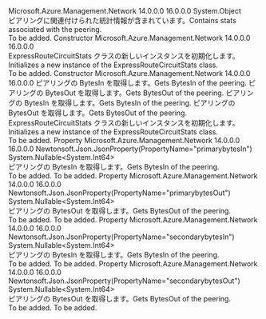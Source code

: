 <Type Name="ExpressRouteCircuitStats" FullName="Microsoft.Azure.Management.Network.Models.ExpressRouteCircuitStats">
  <TypeSignature Language="C#" Value="public class ExpressRouteCircuitStats" />
  <TypeSignature Language="ILAsm" Value=".class public auto ansi beforefieldinit ExpressRouteCircuitStats extends System.Object" />
  <TypeSignature Language="DocId" Value="T:Microsoft.Azure.Management.Network.Models.ExpressRouteCircuitStats" />
  <TypeSignature Language="VB.NET" Value="Public Class ExpressRouteCircuitStats" />
  <TypeSignature Language="F#" Value="type ExpressRouteCircuitStats = class" />
  <AssemblyInfo>
    <AssemblyName>Microsoft.Azure.Management.Network</AssemblyName>
    <AssemblyVersion>14.0.0.0</AssemblyVersion>
    <AssemblyVersion>16.0.0.0</AssemblyVersion>
  </AssemblyInfo>
  <Base>
    <BaseTypeName>System.Object</BaseTypeName>
  </Base>
  <Interfaces />
  <Docs>
    <summary>
            <span data-ttu-id="d7a61-101">ピアリングに関連付けられた統計情報が含まれています。</span><span class="sxs-lookup"><span data-stu-id="d7a61-101">Contains stats associated with the peering.</span></span>
            </summary>
    <remarks>To be added.</remarks>
  </Docs>
  <Members>
    <Member MemberName=".ctor">
      <MemberSignature Language="C#" Value="public ExpressRouteCircuitStats ();" />
      <MemberSignature Language="ILAsm" Value=".method public hidebysig specialname rtspecialname instance void .ctor() cil managed" />
      <MemberSignature Language="DocId" Value="M:Microsoft.Azure.Management.Network.Models.ExpressRouteCircuitStats.#ctor" />
      <MemberSignature Language="VB.NET" Value="Public Sub New ()" />
      <MemberType>Constructor</MemberType>
      <AssemblyInfo>
        <AssemblyName>Microsoft.Azure.Management.Network</AssemblyName>
        <AssemblyVersion>14.0.0.0</AssemblyVersion>
        <AssemblyVersion>16.0.0.0</AssemblyVersion>
      </AssemblyInfo>
      <Parameters />
      <Docs>
        <summary>
            <span data-ttu-id="d7a61-102">ExpressRouteCircuitStats クラスの新しいインスタンスを初期化します。</span><span class="sxs-lookup"><span data-stu-id="d7a61-102">Initializes a new instance of the ExpressRouteCircuitStats class.</span></span>
            </summary>
        <remarks>To be added.</remarks>
      </Docs>
    </Member>
    <Member MemberName=".ctor">
      <MemberSignature Language="C#" Value="public ExpressRouteCircuitStats (Nullable&lt;long&gt; primarybytesIn = null, Nullable&lt;long&gt; primarybytesOut = null, Nullable&lt;long&gt; secondarybytesIn = null, Nullable&lt;long&gt; secondarybytesOut = null);" />
      <MemberSignature Language="ILAsm" Value=".method public hidebysig specialname rtspecialname instance void .ctor(valuetype System.Nullable`1&lt;int64&gt; primarybytesIn, valuetype System.Nullable`1&lt;int64&gt; primarybytesOut, valuetype System.Nullable`1&lt;int64&gt; secondarybytesIn, valuetype System.Nullable`1&lt;int64&gt; secondarybytesOut) cil managed" />
      <MemberSignature Language="DocId" Value="M:Microsoft.Azure.Management.Network.Models.ExpressRouteCircuitStats.#ctor(System.Nullable{System.Int64},System.Nullable{System.Int64},System.Nullable{System.Int64},System.Nullable{System.Int64})" />
      <MemberSignature Language="VB.NET" Value="Public Sub New (Optional primarybytesIn As Nullable(Of Long) = null, Optional primarybytesOut As Nullable(Of Long) = null, Optional secondarybytesIn As Nullable(Of Long) = null, Optional secondarybytesOut As Nullable(Of Long) = null)" />
      <MemberSignature Language="F#" Value="new Microsoft.Azure.Management.Network.Models.ExpressRouteCircuitStats : Nullable&lt;int64&gt; * Nullable&lt;int64&gt; * Nullable&lt;int64&gt; * Nullable&lt;int64&gt; -&gt; Microsoft.Azure.Management.Network.Models.ExpressRouteCircuitStats" Usage="new Microsoft.Azure.Management.Network.Models.ExpressRouteCircuitStats (primarybytesIn, primarybytesOut, secondarybytesIn, secondarybytesOut)" />
      <MemberType>Constructor</MemberType>
      <AssemblyInfo>
        <AssemblyName>Microsoft.Azure.Management.Network</AssemblyName>
        <AssemblyVersion>14.0.0.0</AssemblyVersion>
        <AssemblyVersion>16.0.0.0</AssemblyVersion>
      </AssemblyInfo>
      <Parameters>
        <Parameter Name="primarybytesIn" Type="System.Nullable&lt;System.Int64&gt;" />
        <Parameter Name="primarybytesOut" Type="System.Nullable&lt;System.Int64&gt;" />
        <Parameter Name="secondarybytesIn" Type="System.Nullable&lt;System.Int64&gt;" />
        <Parameter Name="secondarybytesOut" Type="System.Nullable&lt;System.Int64&gt;" />
      </Parameters>
      <Docs>
        <param name="primarybytesIn"><span data-ttu-id="d7a61-103">ピアリングの BytesIn を取得します。</span><span class="sxs-lookup"><span data-stu-id="d7a61-103">Gets BytesIn of the peering.</span></span></param>
        <param name="primarybytesOut"><span data-ttu-id="d7a61-104">ピアリングの BytesOut を取得します。</span><span class="sxs-lookup"><span data-stu-id="d7a61-104">Gets BytesOut of the peering.</span></span></param>
        <param name="secondarybytesIn"><span data-ttu-id="d7a61-105">ピアリングの BytesIn を取得します。</span><span class="sxs-lookup"><span data-stu-id="d7a61-105">Gets BytesIn of the peering.</span></span></param>
        <param name="secondarybytesOut"><span data-ttu-id="d7a61-106">ピアリングの BytesOut を取得します。</span><span class="sxs-lookup"><span data-stu-id="d7a61-106">Gets BytesOut of the peering.</span></span></param>
        <summary>
            <span data-ttu-id="d7a61-107">ExpressRouteCircuitStats クラスの新しいインスタンスを初期化します。</span><span class="sxs-lookup"><span data-stu-id="d7a61-107">Initializes a new instance of the ExpressRouteCircuitStats class.</span></span>
            </summary>
        <remarks>To be added.</remarks>
      </Docs>
    </Member>
    <Member MemberName="PrimarybytesIn">
      <MemberSignature Language="C#" Value="public Nullable&lt;long&gt; PrimarybytesIn { get; set; }" />
      <MemberSignature Language="ILAsm" Value=".property instance valuetype System.Nullable`1&lt;int64&gt; PrimarybytesIn" />
      <MemberSignature Language="DocId" Value="P:Microsoft.Azure.Management.Network.Models.ExpressRouteCircuitStats.PrimarybytesIn" />
      <MemberSignature Language="VB.NET" Value="Public Property PrimarybytesIn As Nullable(Of Long)" />
      <MemberSignature Language="F#" Value="member this.PrimarybytesIn : Nullable&lt;int64&gt; with get, set" Usage="Microsoft.Azure.Management.Network.Models.ExpressRouteCircuitStats.PrimarybytesIn" />
      <MemberType>Property</MemberType>
      <AssemblyInfo>
        <AssemblyName>Microsoft.Azure.Management.Network</AssemblyName>
        <AssemblyVersion>14.0.0.0</AssemblyVersion>
        <AssemblyVersion>16.0.0.0</AssemblyVersion>
      </AssemblyInfo>
      <Attributes>
        <Attribute>
          <AttributeName>Newtonsoft.Json.JsonProperty(PropertyName="primarybytesIn")</AttributeName>
        </Attribute>
      </Attributes>
      <ReturnValue>
        <ReturnType>System.Nullable&lt;System.Int64&gt;</ReturnType>
      </ReturnValue>
      <Docs>
        <summary>
            <span data-ttu-id="d7a61-108">ピアリングの BytesIn を取得します。</span><span class="sxs-lookup"><span data-stu-id="d7a61-108">Gets BytesIn of the peering.</span></span>
            </summary>
        <value>To be added.</value>
        <remarks>To be added.</remarks>
      </Docs>
    </Member>
    <Member MemberName="PrimarybytesOut">
      <MemberSignature Language="C#" Value="public Nullable&lt;long&gt; PrimarybytesOut { get; set; }" />
      <MemberSignature Language="ILAsm" Value=".property instance valuetype System.Nullable`1&lt;int64&gt; PrimarybytesOut" />
      <MemberSignature Language="DocId" Value="P:Microsoft.Azure.Management.Network.Models.ExpressRouteCircuitStats.PrimarybytesOut" />
      <MemberSignature Language="VB.NET" Value="Public Property PrimarybytesOut As Nullable(Of Long)" />
      <MemberSignature Language="F#" Value="member this.PrimarybytesOut : Nullable&lt;int64&gt; with get, set" Usage="Microsoft.Azure.Management.Network.Models.ExpressRouteCircuitStats.PrimarybytesOut" />
      <MemberType>Property</MemberType>
      <AssemblyInfo>
        <AssemblyName>Microsoft.Azure.Management.Network</AssemblyName>
        <AssemblyVersion>14.0.0.0</AssemblyVersion>
        <AssemblyVersion>16.0.0.0</AssemblyVersion>
      </AssemblyInfo>
      <Attributes>
        <Attribute>
          <AttributeName>Newtonsoft.Json.JsonProperty(PropertyName="primarybytesOut")</AttributeName>
        </Attribute>
      </Attributes>
      <ReturnValue>
        <ReturnType>System.Nullable&lt;System.Int64&gt;</ReturnType>
      </ReturnValue>
      <Docs>
        <summary>
            <span data-ttu-id="d7a61-109">ピアリングの BytesOut を取得します。</span><span class="sxs-lookup"><span data-stu-id="d7a61-109">Gets BytesOut of the peering.</span></span>
            </summary>
        <value>To be added.</value>
        <remarks>To be added.</remarks>
      </Docs>
    </Member>
    <Member MemberName="SecondarybytesIn">
      <MemberSignature Language="C#" Value="public Nullable&lt;long&gt; SecondarybytesIn { get; set; }" />
      <MemberSignature Language="ILAsm" Value=".property instance valuetype System.Nullable`1&lt;int64&gt; SecondarybytesIn" />
      <MemberSignature Language="DocId" Value="P:Microsoft.Azure.Management.Network.Models.ExpressRouteCircuitStats.SecondarybytesIn" />
      <MemberSignature Language="VB.NET" Value="Public Property SecondarybytesIn As Nullable(Of Long)" />
      <MemberSignature Language="F#" Value="member this.SecondarybytesIn : Nullable&lt;int64&gt; with get, set" Usage="Microsoft.Azure.Management.Network.Models.ExpressRouteCircuitStats.SecondarybytesIn" />
      <MemberType>Property</MemberType>
      <AssemblyInfo>
        <AssemblyName>Microsoft.Azure.Management.Network</AssemblyName>
        <AssemblyVersion>14.0.0.0</AssemblyVersion>
        <AssemblyVersion>16.0.0.0</AssemblyVersion>
      </AssemblyInfo>
      <Attributes>
        <Attribute>
          <AttributeName>Newtonsoft.Json.JsonProperty(PropertyName="secondarybytesIn")</AttributeName>
        </Attribute>
      </Attributes>
      <ReturnValue>
        <ReturnType>System.Nullable&lt;System.Int64&gt;</ReturnType>
      </ReturnValue>
      <Docs>
        <summary>
            <span data-ttu-id="d7a61-110">ピアリングの BytesIn を取得します。</span><span class="sxs-lookup"><span data-stu-id="d7a61-110">Gets BytesIn of the peering.</span></span>
            </summary>
        <value>To be added.</value>
        <remarks>To be added.</remarks>
      </Docs>
    </Member>
    <Member MemberName="SecondarybytesOut">
      <MemberSignature Language="C#" Value="public Nullable&lt;long&gt; SecondarybytesOut { get; set; }" />
      <MemberSignature Language="ILAsm" Value=".property instance valuetype System.Nullable`1&lt;int64&gt; SecondarybytesOut" />
      <MemberSignature Language="DocId" Value="P:Microsoft.Azure.Management.Network.Models.ExpressRouteCircuitStats.SecondarybytesOut" />
      <MemberSignature Language="VB.NET" Value="Public Property SecondarybytesOut As Nullable(Of Long)" />
      <MemberSignature Language="F#" Value="member this.SecondarybytesOut : Nullable&lt;int64&gt; with get, set" Usage="Microsoft.Azure.Management.Network.Models.ExpressRouteCircuitStats.SecondarybytesOut" />
      <MemberType>Property</MemberType>
      <AssemblyInfo>
        <AssemblyName>Microsoft.Azure.Management.Network</AssemblyName>
        <AssemblyVersion>14.0.0.0</AssemblyVersion>
        <AssemblyVersion>16.0.0.0</AssemblyVersion>
      </AssemblyInfo>
      <Attributes>
        <Attribute>
          <AttributeName>Newtonsoft.Json.JsonProperty(PropertyName="secondarybytesOut")</AttributeName>
        </Attribute>
      </Attributes>
      <ReturnValue>
        <ReturnType>System.Nullable&lt;System.Int64&gt;</ReturnType>
      </ReturnValue>
      <Docs>
        <summary>
            <span data-ttu-id="d7a61-111">ピアリングの BytesOut を取得します。</span><span class="sxs-lookup"><span data-stu-id="d7a61-111">Gets BytesOut of the peering.</span></span>
            </summary>
        <value>To be added.</value>
        <remarks>To be added.</remarks>
      </Docs>
    </Member>
  </Members>
</Type>
